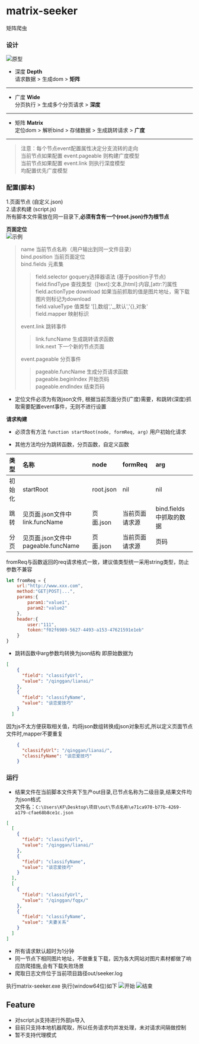 # matrix-seeker
矩阵爬虫
### 设计
![原型](https://github.com/otk-final/matrix-seeker/blob/master/script-example/img/design.png)
* 深度 **Depth**  
 请求数据 > 生成dom > **矩阵**
--- 
* 广度 **Wide**  
 分页执行 > 生成多个分页请求 > **深度**
---
* 矩阵 **Matrix**  
 定位dom > 解析bind > 存储数据 > 生成跳转请求 > **广度**
---  
> 注意：每个节点event配置属性决定分支流转的走向  
> 当前节点如果配置 event.pageable 则构建广度模型  
> 当前节点如果配置 event.link 则执行深度模型  
> 均配置优先广度模型

### 配置(脚本)
1.页面节点 (自定义.json)   
2.请求构建 (script.js)  
所有脚本文件需放在同一目录下,**必须有含有一个(root.json)作为根节点** 

**页面定位**  
![示例](https://github.com/otk-final/matrix-seeker/blob/master/script-example/img/nodeJson.png)

> name 当前节点名称（用户输出到同一文件目录）  
> bind.position  当前页面定位  
> bind.fields  元素集  
>> field.selector  goquery选择器语法 (基于position子节点)  
>> field.findType  查找类型（[text]:文本,[html]:内容,[attr:?]属性    
>> field.actionType  download 如果当前抓取的值是图片地址，需下载图片则标记为download  
>> field.valueType  值类型 '[],数组','_,默认','{},对象'  
>> field.mapper  映射标识  
>  
> event.link 跳转事件  
>> link.funcName 生成跳转请求函数  
>> link.next 下一个新的节点页面  
>    
> event.pageable 分页事件  
>> pageable.funcName 生成分页请求函数  
>> pageable.beginIndex 开始页码  
>> pageable.endIndex 结束页码  
>

* 定位文件必须为有效json文件, 根据当前页面分页(广度)需要，和跳转(深度)抓取需要配置event事件，无则不进行设置  

**请求构建**

* 必须含有方法 ``function startRoot(node, formReq, arg)`` 用户初始化请求

* 其他方法均分为跳转函数，分页函数，自定义函数

类型 |名称 | node | formReq | arg
:---|:---|:---|:---|:---
初始化|startRoot|root.json|nil|nil
跳转|见页面.json文件中link.funcName|页面.json|当前页面请求源|bind.fields中抓取的数据
分页|见页面.json文件中pageable.funcName|页面.json|当前页面请求源|页码

fromReq与函数返回的req请求格式一致，建议值类型统一采用string类型，防止参数不兼容
```javascript
let fromReq = {
	url:"http://www.xxx.com",
	method:"GET|POST|...",
	params:{
		param1:"value1",
		param2:"value2"
	},
	header:{
		user:"111",
		token:"f02f6989-5627-4493-a153-47621591e1eb"
	}
}
```

* 跳转函数中arg参数均转换为json结构 即原始数据为
```json
[
    {
      "field": "classifyUrl",
      "value": "/qinggan/lianai/"
    },
    {
      "field": "classifyName",
      "value": "谈恋爱技巧"
    }
  ]
```
因为js不太方便获取相关值，均将json数组转换成json对象形式,所以定义页面节点文件时,mapper不要重复
```json
    {
      "classifyUrl": "/qinggan/lianai/",
      "classifyName": "谈恋爱技巧"
    }
```


### 运行

* 结果文件在当前脚本文件夹下生产out目录,已节点名称为二级目录,结果文件均为json格式  
文件名：``C:\Users\KF\Desktop\项目\out\节点名称\e71ca970-b77b-4269-a179-cfae68b8ce1c.json``  
```json
[
  [
    {
      "field": "classifyUrl",
      "value": "/qinggan/lianai/"
    },
    {
      "field": "classifyName",
      "value": "谈恋爱技巧"
    }
  ],
  [
    {
      "field": "classifyUrl",
      "value": "/qinggan/fqgx/"
    },
    {
      "field": "classifyName",
      "value": "夫妻关系"
    }
  ]
]
```

* 所有请求默认超时为1分钟
* 同一节点下相同图片地址，不做重复下载，因为各大网站对图片素材都做了响应防爬措施,会有下载失败场景
* 爬取日志文件位于当前项目路径out/seeker.log

执行matrix-seeker.exe 执行(window64位)如下
![开始](https://github.com/otk-final/matrix-seeker/blob/master/script-example/img/start.png)
![结束](https://github.com/otk-final/matrix-seeker/blob/master/script-example/img/finish.png)

## Feature

* 对script.js支持进行外部js导入
* 目前只支持本地机器爬取，所以任务请求均并发处理，未对请求间隔做控制  
* 暂不支持代理模式
